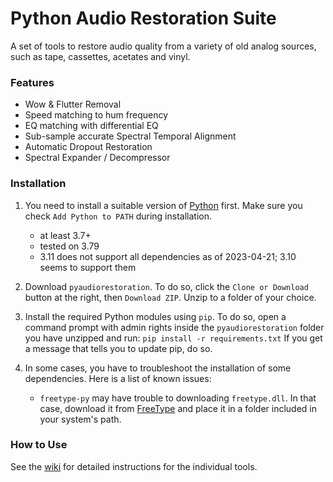 # Python Audio Restoration Suite
A set of tools to restore audio quality from a variety of old analog sources, such as tape, cassettes, acetates and vinyl.

### Features
- Wow & Flutter Removal
- Speed matching to hum frequency
- EQ matching with differential EQ
- Sub-sample accurate Spectral Temporal Alignment
- Automatic Dropout Restoration
- Spectral Expander / Decompressor

### Installation
1) You need to install a suitable version of [Python](https://www.python.org/downloads/) first. Make sure you check `Add Python to PATH` during installation.
   - at least 3.7+
   - tested on 3.79
   - 3.11 does not support all dependencies as of 2023-04-21; 3.10 seems to support them

2) Download `pyaudiorestoration`. To do so, click the `Clone or Download` button at the right, then `Download ZIP`. Unzip to a folder of your choice.

3) Install the required Python modules using `pip`. To do so, open a command prompt with admin rights inside the `pyaudiorestoration` folder you have unzipped and run: `pip install -r requirements.txt` If you get a message that tells you to update pip, do so.

4) In some cases, you have to troubleshoot the installation of some dependencies. Here is a list of known issues:
   - `freetype-py` may have trouble to downloading `freetype.dll`. In that case, download it from [FreeType](https://www.freetype.org/download.html) and place it in a folder included in your system's path.


### How to Use
See the [wiki](https://github.com/HENDRIX-ZT2/pyaudiorestoration/wiki) for detailed instructions for the individual tools.
